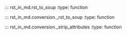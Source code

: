 ::: rst_in_md.rst_to_soup
    :type: function

::: rst_in_md.conversion._rst_to_soup
    :type: function

::: rst_in_md.conversion._strip_attributes
    :type: function
